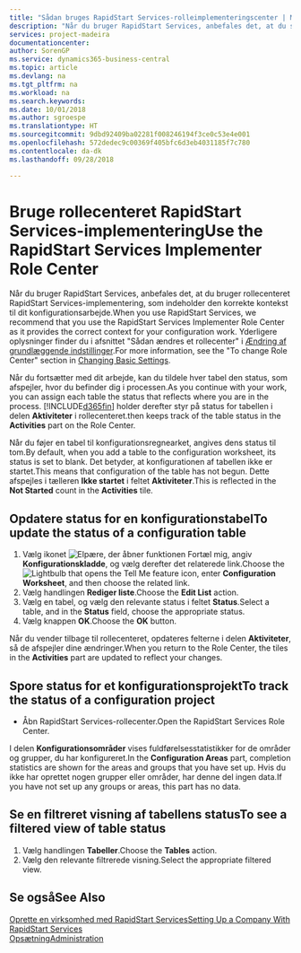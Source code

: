 ```yaml
---
title: "Sådan bruges RapidStart Services-rolleimplementeringscenter | Microsoft Docs"
description: "Når du bruger RapidStart Services, anbefales det, at du sporer dit arbejde og bruger RapidStart Services-rolleimplementeringscenter, som indeholder den korrekte kontekst til dit konfigurationsarbejde."
services: project-madeira
documentationcenter: 
author: SorenGP
ms.service: dynamics365-business-central
ms.topic: article
ms.devlang: na
ms.tgt_pltfrm: na
ms.workload: na
ms.search.keywords: 
ms.date: 10/01/2018
ms.author: sgroespe
ms.translationtype: HT
ms.sourcegitcommit: 9dbd92409ba02281f008246194f3ce0c53e4e001
ms.openlocfilehash: 572dedec9c00369f405bfc6d3eb4031185f7c780
ms.contentlocale: da-dk
ms.lasthandoff: 09/28/2018

---
```

# <a name="use-the-rapidstart-services-implementer-role-center"></a><span data-ttu-id="29c08-103">Bruge rollecenteret RapidStart Services-implementering</span><span class="sxs-lookup"><span data-stu-id="29c08-103">Use the RapidStart Services Implementer Role Center</span></span>
<span data-ttu-id="29c08-104">Når du bruger RapidStart Services, anbefales det, at du bruger rollecenteret RapidStart Services-implementering, som indeholder den korrekte kontekst til dit konfigurationsarbejde.</span><span class="sxs-lookup"><span data-stu-id="29c08-104">When you use RapidStart Services, we recommend that you use the RapidStart Services Implementer Role Center as it provides the correct context for your configuration work.</span></span> <span data-ttu-id="29c08-105">Yderligere oplysninger finder du i afsnittet "Sådan ændres et rollecenter" i [Ændring af grundlæggende indstillinger](ui-change-basic-settings.md).</span><span class="sxs-lookup"><span data-stu-id="29c08-105">For more information, see the "To change Role Center" section in [Changing Basic Settings](ui-change-basic-settings.md).</span></span>

<span data-ttu-id="29c08-106">Når du fortsætter med dit arbejde, kan du tildele hver tabel den status, som afspejler, hvor du befinder dig i processen.</span><span class="sxs-lookup"><span data-stu-id="29c08-106">As you continue with your work, you can assign each table the status that reflects where you are in the process.</span></span> [!INCLUDE[d365fin](includes/d365fin_md.md)] <span data-ttu-id="29c08-107">holder derefter styr på status for tabellen i delen **Aktiviteter** i rollecenteret.</span><span class="sxs-lookup"><span data-stu-id="29c08-107">then keeps track of the table status in the **Activities** part on the Role Center.</span></span>  

<span data-ttu-id="29c08-108">Når du føjer en tabel til konfigurationsregnearket, angives dens status til tom.</span><span class="sxs-lookup"><span data-stu-id="29c08-108">By default, when you add a table to the configuration worksheet, its status is set to blank.</span></span> <span data-ttu-id="29c08-109">Det betyder, at konfigurationen af tabellen ikke er startet.</span><span class="sxs-lookup"><span data-stu-id="29c08-109">This means that configuration of the table has not begun.</span></span> <span data-ttu-id="29c08-110">Dette afspejles i tælleren **Ikke startet** i feltet **Aktiviteter**.</span><span class="sxs-lookup"><span data-stu-id="29c08-110">This is reflected in the **Not Started** count in the **Activities** tile.</span></span>  

## <a name="to-update-the-status-of-a-configuration-table"></a><span data-ttu-id="29c08-111">Opdatere status for en konfigurationstabel</span><span class="sxs-lookup"><span data-stu-id="29c08-111">To update the status of a configuration table</span></span>  
1.  <span data-ttu-id="29c08-112">Vælg ikonet ![Elpære, der åbner funktionen Fortæl mig](media/ui-search/search_small.png "Fortæl mig, hvad du vil foretage dig"), angiv **Konfigurationskladde**, og vælg derefter det relaterede link.</span><span class="sxs-lookup"><span data-stu-id="29c08-112">Choose the ![Lightbulb that opens the Tell Me feature](media/ui-search/search_small.png "Tell me what you want to do") icon, enter **Configuration Worksheet**, and then choose the related link.</span></span>  
2.  <span data-ttu-id="29c08-113">Vælg handlingen **Rediger liste**.</span><span class="sxs-lookup"><span data-stu-id="29c08-113">Choose the **Edit List** action.</span></span>  
3.  <span data-ttu-id="29c08-114">Vælg en tabel, og vælg den relevante status i feltet **Status**.</span><span class="sxs-lookup"><span data-stu-id="29c08-114">Select a table, and in the **Status** field, choose the appropriate status.</span></span>  
4.  <span data-ttu-id="29c08-115">Vælg knappen **OK**.</span><span class="sxs-lookup"><span data-stu-id="29c08-115">Choose the **OK** button.</span></span>  

<span data-ttu-id="29c08-116">Når du vender tilbage til rollecenteret, opdateres felterne i delen **Aktiviteter**, så de afspejler dine ændringer.</span><span class="sxs-lookup"><span data-stu-id="29c08-116">When you return to the Role Center, the tiles in the **Activities** part are updated to reflect your changes.</span></span>  

## <a name="to-track-the-status-of-a-configuration-project"></a><span data-ttu-id="29c08-117">Spore status for et konfigurationsprojekt</span><span class="sxs-lookup"><span data-stu-id="29c08-117">To track the status of a configuration project</span></span>  
- <span data-ttu-id="29c08-118">Åbn RapidStart Services-rollecenter.</span><span class="sxs-lookup"><span data-stu-id="29c08-118">Open the RapidStart Services Role Center.</span></span>  

<span data-ttu-id="29c08-119">I delen **Konfigurationsområder** vises fuldførelsesstatistikker for de områder og grupper, du har konfigureret.</span><span class="sxs-lookup"><span data-stu-id="29c08-119">In the **Configuration Areas** part, completion statistics are shown for the areas and groups that you have set up.</span></span> <span data-ttu-id="29c08-120">Hvis du ikke har oprettet nogen grupper eller områder, har denne del ingen data.</span><span class="sxs-lookup"><span data-stu-id="29c08-120">If you have not set up any groups or areas, this part has no data.</span></span>  

## <a name="to-see-a-filtered-view-of-table-status"></a><span data-ttu-id="29c08-121">Se en filtreret visning af tabellens status</span><span class="sxs-lookup"><span data-stu-id="29c08-121">To see a filtered view of table status</span></span>  
1. <span data-ttu-id="29c08-122">Vælg handlingen **Tabeller**.</span><span class="sxs-lookup"><span data-stu-id="29c08-122">Choose the **Tables** action.</span></span>  
2. <span data-ttu-id="29c08-123">Vælg den relevante filtrerede visning.</span><span class="sxs-lookup"><span data-stu-id="29c08-123">Select the appropriate filtered view.</span></span>  

## <a name="see-also"></a><span data-ttu-id="29c08-124">Se også</span><span class="sxs-lookup"><span data-stu-id="29c08-124">See Also</span></span>  
[<span data-ttu-id="29c08-125">Oprette en virksomhed med RapidStart Services</span><span class="sxs-lookup"><span data-stu-id="29c08-125">Setting Up a Company With RapidStart Services</span></span>](admin-set-up-a-company-with-rapidstart.md)  
[<span data-ttu-id="29c08-126">Opsætning</span><span class="sxs-lookup"><span data-stu-id="29c08-126">Administration</span></span>](admin-setup-and-administration.md)


